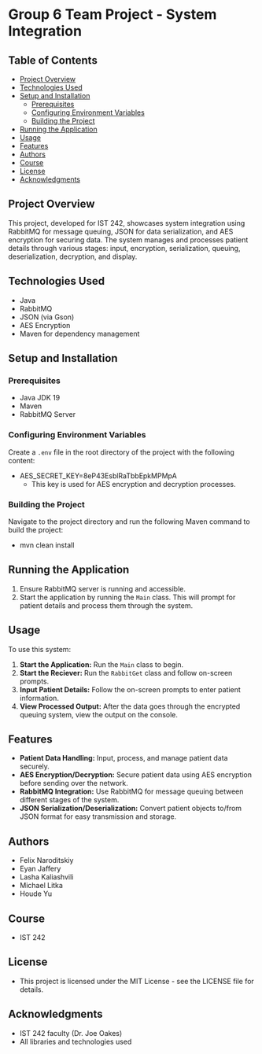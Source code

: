 # Group 6 Team Project - System Integration

## Table of Contents
- [Project Overview](#project-overview)
- [Technologies Used](#technologies-used)
- [Setup and Installation](#setup-and-installation)
    - [Prerequisites](#prerequisites)
    - [Configuring Environment Variables](#configuring-environment-variables)
    - [Building the Project](#building-the-project)
- [Running the Application](#running-the-application)
- [Usage](#usage)
- [Features](#features)
- [Authors](#authors)
- [Course](#course)
- [License](#license)
- [Acknowledgments](#acknowledgments)

## Project Overview
This project, developed for IST 242, showcases system integration using RabbitMQ for message queuing, JSON for data serialization, and AES encryption for securing data. The system manages and processes patient details through various stages: input, encryption, serialization, queuing, deserialization, decryption, and display.

## Technologies Used
- Java
- RabbitMQ
- JSON (via Gson)
- AES Encryption
- Maven for dependency management

## Setup and Installation

### Prerequisites
- Java JDK 19
- Maven
- RabbitMQ Server

### Configuring Environment Variables
Create a `.env` file in the root directory of the project with the following content:
- AES_SECRET_KEY=8eP43EsblRaTbbEpkMPMpA
  - This key is used for AES encryption and decryption processes.

### Building the Project
Navigate to the project directory and run the following Maven command to build the project:
- mvn clean install


## Running the Application
1. Ensure RabbitMQ server is running and accessible.
2. Start the application by running the `Main` class. This will prompt for patient details and process them through the system.

## Usage
To use this system:
1. **Start the Application:** Run the `Main` class to begin.
2. **Start the Reciever:** Run the `RabbitGet` class and follow on-screen prompts.
2. **Input Patient Details:** Follow the on-screen prompts to enter patient information.
3. **View Processed Output:** After the data goes through the encrypted queuing system, view the output on the console.

## Features
- **Patient Data Handling:** Input, process, and manage patient data securely.
- **AES Encryption/Decryption:** Secure patient data using AES encryption before sending over the network.
- **RabbitMQ Integration:** Use RabbitMQ for message queuing between different stages of the system.
- **JSON Serialization/Deserialization:** Convert patient objects to/from JSON format for easy transmission and storage.

## Authors
- Felix Naroditskiy
- Eyan Jaffery
- Lasha Kaliashvili
- Michael Litka
- Houde Yu

## Course
- IST 242

## License
- This project is licensed under the MIT License - see the LICENSE file for details.

## Acknowledgments
- IST 242 faculty (Dr. Joe Oakes)
- All libraries and technologies used
